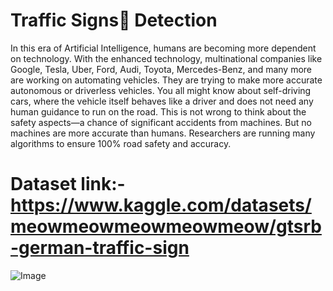 # Traffic Signs🚦 Detection
<p>In this era of Artificial Intelligence, humans are becoming more dependent on technology. With the enhanced technology, multinational companies like Google, Tesla, Uber, Ford, Audi, Toyota, Mercedes-Benz, and many more are working on automating vehicles. They are trying to make more accurate autonomous or driverless vehicles. You all might know about self-driving cars, where the vehicle itself behaves like a driver and does not need any human guidance to run on the road. This is not wrong to think about the safety aspects—a chance of significant accidents from machines. But no machines are more accurate than humans. Researchers are running many algorithms to ensure 100% road safety and accuracy.</p>

# Dataset link:- https://www.kaggle.com/datasets/meowmeowmeowmeowmeow/gtsrb-german-traffic-sign

<img src='images' alt='Image'>
